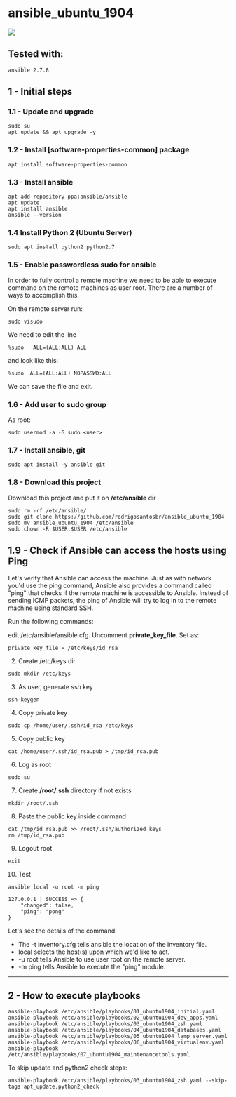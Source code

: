 # ansible_ubuntu_1904

![](https://cdn3.imggmi.com/uploads/2019/6/25/fe297f9c471f9e22fb6d984a5ea6715e-full.png)

## Tested with:

```
ansible 2.7.8
```

## 1 - Initial steps

### 1.1 - Update and upgrade

```
sudo su
apt update && apt upgrade -y
```

### 1.2 - Install [software-properties-common] package

```
apt install software-properties-common
```

### 1.3 - Install ansible

```
apt-add-repository ppa:ansible/ansible
apt update
apt install ansible
ansible --version
```

### 1.4 Install Python 2 (Ubuntu Server)

```
sudo apt install python2 python2.7
```

### 1.5 - Enable passwordless sudo for ansible

In order to fully control a remote machine we need to be able to execute command on the remote machines as user root. 
There are a number of ways to accomplish this.

On the remote server run:

```
sudo visudo
```

We need to edit the line

```
%sudo   ALL=(ALL:ALL) ALL
```

and look like this:

```
%sudo  ALL=(ALL:ALL) NOPASSWD:ALL
```

We can save the file and exit.

### 1.6 - Add user to sudo group

As root:

```
sudo usermod -a -G sudo <user>
```

### 1.7 - Install ansible, git

```
sudo apt install -y ansible git
```

### 1.8 - Download this project

Download this project and put it on **/etc/ansible** dir

```
sudo rm -rf /etc/ansible/
sudo git clone https://github.com/rodrigosantosbr/ansible_ubuntu_1904
sudo mv ansible_ubuntu_1904 /etc/ansible
sudo chown -R $USER:$USER /etc/ansible
```

## 1.9 - Check if Ansible can access the hosts using Ping

Let's verify that Ansible can access the machine. 
Just as with network you'd use the ping command, Ansible also provides a command called "ping" that checks if the remote machine is accessible to Ansible. 
Instead of sending ICMP packets, the ping of Ansible will try to log in to the remote machine using standard SSH.

Run the following commands:

edit /etc/ansible/ansible.cfg. Uncomment **private_key_file**. Set as:

```
private_key_file = /etc/keys/id_rsa
```

2) Create /etc/keys dir

```
sudo mkdir /etc/keys
```

3) As user, generate ssh key

```
ssh-keygen
```

4) Copy private key

```
sudo cp /home/user/.ssh/id_rsa /etc/keys
```

5) Copy public key

```
cat /home/user/.ssh/id_rsa.pub > /tmp/id_rsa.pub
```

6) Log as root

```
sudo su
```

7) Create **/root/.ssh** directory if not exists

```
mkdir /root/.ssh
```

8) Paste the public key inside command 

```
cat /tmp/id_rsa.pub >> /root/.ssh/authorized_keys
rm /tmp/id_rsa.pub
```

9) Logout root

```
exit
```

10) Test

```
ansible local -u root -m ping
```

```
127.0.0.1 | SUCCESS => {
    "changed": false,
    "ping": "pong"
}
```

Let's see the details of the command:

* The -t inventory.cfg tells ansible the location of the inventory file.
* local selects the host(s) upon which we'd like to act.
* -u root tells Ansible to use user root on the remote server.
* -m ping tells Ansible to execute the "ping" module.

----------------------------

## 2 - How to execute playbooks

```
ansible-playbook /etc/ansible/playbooks/01_ubuntu1904_initial.yaml
ansible-playbook /etc/ansible/playbooks/02_ubuntu1904_dev_apps.yaml
ansible-playbook /etc/ansible/playbooks/03_ubuntu1904_zsh.yaml
ansible-playbook /etc/ansible/playbooks/04_ubuntu1904_databases.yaml
ansible-playbook /etc/ansible/playbooks/05_ubuntu1904_lamp_server.yaml
ansible-playbook /etc/ansible/playbooks/06_ubuntu1904_virtualenv.yaml
ansible-playbook /etc/ansible/playbooks/07_ubuntu1904_maintenancetools.yaml
```

To skip update and python2 check steps:

```
ansible-playbook /etc/ansible/playbooks/03_ubuntu1904_zsh.yaml --skip-tags apt_update,python2_check
```
